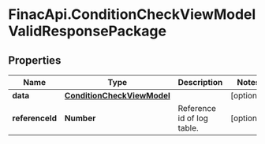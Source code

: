 # FinacApi.ConditionCheckViewModelValidResponsePackage

## Properties
Name | Type | Description | Notes
------------ | ------------- | ------------- | -------------
**data** | [**ConditionCheckViewModel**](ConditionCheckViewModel.md) |  | [optional] 
**referenceId** | **Number** | Reference id of log table. | [optional] 
